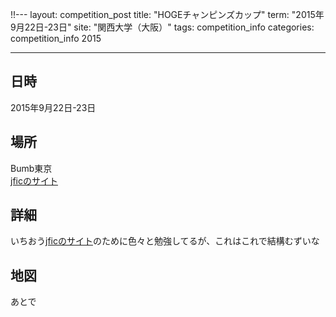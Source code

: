 !!---
layout: competition_post
title:  "HOGEチャンピンズカップ"
term: "2015年9月22日-23日"
site: "関西大学（大阪）"
tags: competition_info
categories: competition_info 2015

---


## 日時

2015年9月22日-23日

## 場所

Bumb東京<br>
[jficのサイト]

## 詳細
いちおう[jficのサイト]のために色々と勉強してるが、これはこれで結構むずいな

## 地図
あとで

[jficのサイト]:      http://www.jfic-japan.com
